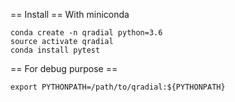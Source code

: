 == Install ==
With miniconda
```
conda create -n qradial python=3.6
source activate qradial
conda install pytest
```

== For debug purpose ==
```
export PYTHONPATH=/path/to/qradial:${PYTHONPATH}
```
